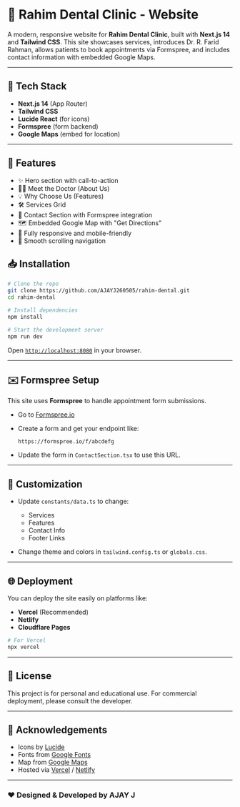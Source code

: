 # 🦷 Rahim Dental Clinic - Website

A modern, responsive website for **Rahim Dental Clinic**, built with **Next.js 14** and **Tailwind CSS**. This site showcases services, introduces Dr. R. Farid Rahman, allows patients to book appointments via Formspree, and includes contact information with embedded Google Maps.

---

## 🚀 Tech Stack

- **Next.js 14** (App Router)
- **Tailwind CSS**
- **Lucide React** (for icons)
- **Formspree** (form backend)
- **Google Maps** (embed for location)

---
## 📁 Features

- ✨ Hero section with call-to-action
- 👨‍⚕️ Meet the Doctor (About Us)
- 💡 Why Choose Us (Features)
- 🛠️ Services Grid
- 📍 Contact Section with Formspree integration
- 🗺️ Embedded Google Map with "Get Directions"
- 📱 Fully responsive and mobile-friendly
- 🧭 Smooth scrolling navigation

## 📥 Installation

```bash
# Clone the repo
git clone https://github.com/AJAYJ260505/rahim-dental.git
cd rahim-dental

# Install dependencies
npm install

# Start the development server
npm run dev
````

Open [`http://localhost:8080`](http://localhost:8080) in your browser.

---

## ✉️ Formspree Setup

This site uses **Formspree** to handle appointment form submissions.

* Go to [Formspree.io](https://formspree.io)
* Create a form and get your endpoint like:

  ```
  https://formspree.io/f/abcdefg
  ```
* Update the form in `ContactSection.tsx` to use this URL.

---

## 📌 Customization

* Update `constants/data.ts` to change:

  * Services
  * Features
  * Contact Info
  * Footer Links

* Change theme and colors in `tailwind.config.ts` or `globals.css`.

---

## 🌐 Deployment

You can deploy the site easily on platforms like:

* **Vercel** (Recommended)
* **Netlify**
* **Cloudflare Pages**

```bash
# For Vercel
npx vercel
```

---

## 📜 License

This project is for personal and educational use. For commercial deployment, please consult the developer.

---

## 🙏 Acknowledgements

* Icons by [Lucide](https://lucide.dev)
* Fonts from [Google Fonts](https://fonts.google.com)
* Map from [Google Maps](https://maps.google.com)
* Hosted via [Vercel](https://vercel.com) / [Netlify](https://netlify.com)

---

### ❤️ Designed & Developed by AJAY J

